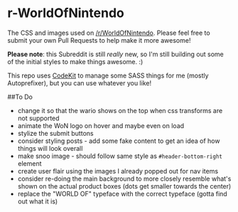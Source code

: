# r-WorldOfNintendo
The CSS and images used on [/r/WorldOfNintendo](http://reddit.com/r/WorldOfNintendo). Please feel free to submit your own Pull Requests to help make it more awesome!

**Please note**: this Subreddit is still *really* new, so I'm still building out some of the initial styles to make things awesome. :)

This repo uses [CodeKit](https://incident57.com/codekit/) to manage some SASS things for me (mostly Autoprefixer), but you can use whatever you like!

##To Do
* change it so that the wario shows on the top when css transforms are not supported
* animate the WoN logo on hover and maybe even on load
* stylize the submit buttons
* consider styling posts - add some fake content to get an idea of how things will look overall
* make snoo image - should follow same style as `#header-bottom-right` element
* create user flair using the images I already popped out for nav items
* consider re-doing the main background to more closely resemble what's shown on the actual product boxes (dots get smaller towards the center)
* replace the "WORLD OF" typeface with the correct typeface (gotta find out what it is)
